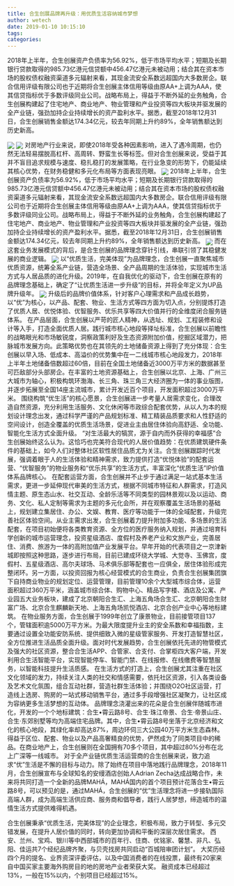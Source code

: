 ```yaml
---
title: 合生创展品牌再升级：用优质生活容纳城市梦想
author: wetech
date: 2019-01-10 10:15:10
tags: 
categories: 
---
```

2018年上半年，合生创展资产负债率为56.92%，低于市场平均水平；短期及长期银行贷款取得的985.73亿港元信贷额中456.47亿港元未被动用；结合其在资本市场的股权债权融资渠道多元辐射来看，其现金流安全系数远超国内大多数房企。联合信用评级有限公司也于近期将合生创展主体信用等级由原AA+上调为AAA，使其信贷指标优于多数评级同业公司。战略布局上，得益于不断外延的业务触角，合生创展构建起了住宅地产、商业地产、物业管理和产业投资等四大板块并驱发展的全产业链，强劲加持企业持续增长的资产盈利水平。据悉，截至2018年12月31日，合生创展销售金额达174.34亿元，较去年同期上升约89%，全年销售额达到历史新高。
<!-- more -->
<img align="center" border="0" src="https://imgcdn.yicai.com/uppics/images/2019/01/47de298c9a69450e88bcf117c74ed1bf.jpg" />
<img align="center" border="0" src="https://imgcdn.yicai.com/uppics/images/2019/01/9f2553fd606d02dc12c130e92becb1c5.jpg" />
对房地产行业来说，即使2018年受各种因素影响，进入了遇冷周期，也仍然无法轻易摆脱高杠杆、高周转、野蛮生长等标签。但对合生创展来说，受益于其并不盲目追求规模与速度、稳扎稳打的发展策略，在行业急变的形势下，仍能延续其核心优势，在财务稳健和多元化布局等方面表现亮眼。
<img align="center" border="0" src="https://imgcdn.yicai.com/uppics/images/2019/01/5467f71c55aefdf739b220256f7fbce6.jpg" />
2018年上半年，合生创展资产负债率为56.92%，低于市场平均水平；短期及长期银行贷款取得的985.73亿港元信贷额中456.47亿港元未被动用；结合其在资本市场的股权债权融资渠道多元辐射来看，其现金流安全系数远超国内大多数房企。联合信用评级有限公司也于近期将合生创展主体信用等级由原AA+上调为AAA，使其信贷指标优于多数评级同业公司。战略布局上，得益于不断外延的业务触角，合生创展构建起了住宅地产、商业地产、物业管理和产业投资等四大板块并驱发展的全产业链，强劲加持企业持续增长的资产盈利水平。据悉，截至2018年12月31日，合生创展销售金额达174.34亿元，较去年同期上升约89%，全年销售额达到历史新高。
<img align="center" border="0" src="https://imgcdn.yicai.com/uppics/images/2019/01/00d9bcc6173a207a3b982047cd55304c.jpg" />
而在这套业务发展模式的背后，是合生创展的品牌理念穿针引线，串联引领了其稳健发展的商业逻辑。
<img align="center" border="0" src="https://imgcdn.yicai.com/uppics/images/2019/01/1c7b68a73f9a1ec029c22c429af4b205.jpg" />
以“优质生活，完美体现”为品牌理念，合生创展一直聚焦城市优质资源，统筹全系产业链，营造全场景、全产品周期的生活体验，实现城市生活方式与人居品质的进化升级。2019年，在自我优化的驱动下，合生创展在原有的品牌理念基础上，确定了“让优质生活进一步升级”的目标，并将全年定义为UP品牌升级年。
<img align="center" border="0" src="https://imgcdn.yicai.com/uppics/images/2019/01/59d57fdcfefa29ecae295315386aa672.jpg" />
升级后的品牌价值体系，针对客户心理需求和产品成长趋势，以“优”为核心，以产品、配套、物业、生活方式等四方面为切入点，分别提炼打造了优质人居、优悦体验、优智服务、优乐共享等四大价值并行的全维度闭合服务链体系。
在产品层面，合生创展以严苛的匠人精神，从选址、规划、工程装修和设计等入手，打造全面优质人居。践行城市核心地段等择址标准，合生创展以前瞻性的战略眼光和市场敏锐度，洞察政策利好及生态资源附加价值，挖掘区域潜力，把脉城市发展方向。此策略优势也在其领先的土地储备资源上得到了充分体现：合生创展以早入场、低成本、高溢价的优势集中在一二线城市核心地段发力，2018年上半年土地储备倍数超过60倍，目前在全国土地储备近3000万平方米的数据甚至可匹敌部分头部房企。在丰富的土地资源基础上，合生创展以北京、上海、广州三大城市为轴心，积极构筑环渤海、长三角、珠三角三大经济圈为一体的事业版图，并逐步拓展至全国14座主流城市，累计开发近百个项目，开发面积超过3000万平米。
围绕构筑“优生活”的核心愿景，合生创展进一步考量人居需求变化，合理改造自然资源，充分利用生活服务、文化休闲等市政综合配套优势，从以人为本的规划设计理念出发，通过科学严谨的产品规划标准、精工精装品质要求和人性舒适的空间设计，创造全覆盖的优质生活场景，促进业主由居住体验向高舒适、全功能、智能化生活方式全面升级。
“对生活最大的犒赏，源于自内而外获得的幸福感”合生创展始终这么认为。这恰巧也完美符合现代的人居价值趋势：在优质建筑硬件条件的基础上，如今人们对整体社区软性居住品质尤为关注。合生创展跟踪时代发展，强调着眼于人的生活体验和精神需求，致力提供打造“优悦体验”的配套运营、“优智服务”的物业服务和“优乐共享”的生活方式，丰富深化“优质生活”IP价值体系品牌核心。
在配套运营方面，合生创展并不止步于通过满足一站式基本生活需求，更进一步延伸现代审美的生活方式，根据不同城市特征和人群需求，打造风情主题、原生态山水、社交互动、全龄乐活等不同类型的园林景观以及以运动、商务、文化、私人定制等需求为主题的多元化会所，并在观察覆盖生活场景的基础上，规划建立集居住、办公、文娱、教育、医疗等功能于一体的全域配套，升级完善社区体验空间。从业主需求出发，合生创展着力提升附加多功能、多场景的生活配套，在项目初始便将各类教育资源、全方位的医疗服务纳入规划，并通过培育科学创新的城市运营理念，投资星级酒店、度假村及养老产业和文旅产业，完善居住、消费、旅游为一体的高附加值产业发展平台。早年开始的代表项目之一京津新城即按照这种思路，逐步进行布局，目前已建成环绕大学城、大觉寺、玉佛宫，度假村、五星级酒店、高尔夫球场、马术俱乐部等配套也一应俱全，居住体验形成完整闭环。另一方面，以投资回报为核心经营模式的合生商业，负责合生创展集团旗下自持商业物业的规划定位、运营管理，目前管理10余个大型城市综合体，运营面积超过360万平米，涵盖城市综合体、购物中心、精品写字楼、酒店及公寓、产业园五大业务板块，建成了北京朝阳合生汇、上海五角场合生汇、北京朝阳合生财富广场、北京合生麒麟新天地、上海五角场凯悦酒店、北京合创产业中心等地标建筑。
在物业服务方面，合生创展于1999年创立了康景物业，目前接管项目137个，管辖面积逾5000万平方米。为最大限度提升业主的安全系数和幸福指数，主要通过设置全功能安防系统、提供细致入微的星级管家服务、开发打造智慧社区，全方位推进生活品质全面升级。面对时代发展趋势，合生创展依托先进的物管模式及强大的社区资源，整合合生活APP、合管家、合支付、合掌柜四大客户端，开发利用合生活智能平台，实现智能停车、智能门禁、在线报修、在线缴费等智慧服务，以智能科技提升生活质感。
在生活方式的打造上，合生创展尤其注重在社区文化领域的发力，持续关注人类的社交和情感需要，依托社区资源，引入各类设备及艺术文化氛围，组合互动社群，营造社群生活体验；并围绕O2O社区运营，打造线上选房、购房的一站式移动销售平台，通过多手段增强社区凝聚力，让社区成为容纳更多生活梦想的互动体。
品牌理念浇灌出来的花朵是合生创展伴随城市进化，开发的一个个地标建筑：合生•霄云路8号、合生·珠江帝景、合生·帝景山庄、合生·东郊别墅等均为高端住宅品牌。其中，合生•霄云路8号坐落于北京经济和文化的核心地段，其绿化率却高达87%，周边环伺三大公园40万平方米生态森林。得益于区位、配套、物业以及产品高奢精良的优势，俨然成为了同类项目中的稀品。在商业地产上，合生创展则在全国拥有70多个项目，其中超过80%分布在北上广深等一线城市。
对于全产业链优质生活运营商的合生创展来说，致力追求“优”生活是不懈的目标与动力。除了始终在项目中落地践行品牌理念，2018年11月，合生创展宣布与全球知名的安缦酒店创始人Adrian Zecha达成战略合作，未来将共同打造一个全新的品牌MAHÁ，MAHÁ国内的首个项目预计花落合生•霄云路8号，可以预见的是，通过MAHÁ，合生创展的“优”生活理念将进一步接轨国际高端人群，成为高端生活供应商、服务商和倡导者，践行人居梦想，缔造城市的温情生活方式提供难得机遇。
 
 
合生创展秉承“优质生活，完美体现”的企业理念，积极布局，致力于转型、多元交错发展，在提升人居价值的同时，转向更加协调和平衡的深层次居住需求。
西安、兰州、宝鸡、银川等中西部城市的百年行、住商、优铭家、馨慧、非凡、弘阳、佳运共7个经纪品牌齐聚，与贝壳找房共同启动“百城陪审团计划”。
大奖历经四个月的提名、业界资深评委评估，以及中国消费者的在线投票，最终有20家来自中国买家主要海外购房目的地的房地产业者荣获大奖。
融资成本已经超过13%，一般在15%以内，个别项目已经超过15%。
